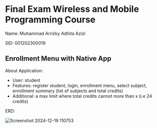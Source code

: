 # Final Exam Wireless and Mobile Programming Course
Name: Muhammad Arrizky Adhita Azizi

SID: 001202300019

## Enrollment Menu with Native App
About Application:
- User: student
- Features: register student, login, enrollment menu, select subject, enrollment summary (list of subjects and total credits)
- Additional: a max limit where total credits cannot more than x (i.e 24 credits)

ERD:

![Screenshot 2024-12-19 110753](https://github.com/user-attachments/assets/eaaed20f-54b8-4aa1-bf48-74210da6bd6c)
